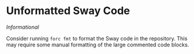 # Unformatted Sway Code

*Informational*

Consider running `forc fmt` to format the Sway code in the repository. This may require some manual formatting of the large commented code blocks.
